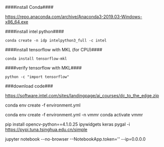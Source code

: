 ####install Conda####

https://repo.anaconda.com/archive/Anaconda3-2019.03-Windows-x86_64.exe

####install intel python####
```
conda create -n idp intelpython3_full -c intel
```

####install tensorflow with MKL (for CPU)####
```
conda install tensorflow-mkl
```
####verify tensorflow with MKL####
```
python -c "import tensorflow"
```
###download code###

https://software.intel.com/sites/landingpage/ai_courses/dc_to_the_edge.zip

conda env create  -f environment.yml

conda env create -f environment.yml -n vmmr
conda activate vmmr

pip install opencv-python==4.1.0.25 ipywidgets keras pygal -i https://pypi.tuna.tsinghua.edu.cn/simple

jupyter notebook --no-browser  --NotebookApp.token='' --ip=0.0.0.0


